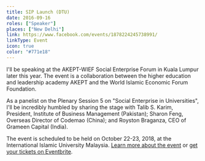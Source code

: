 ```yaml
---
title: SIP Launch (DTU)
date: 2016-09-16
roles: ["Speaker"]
places: ["New Delhi"]
link: https://www.facebook.com/events/1878224245738991/
linkType: Event
icon: true
color: "#771e18"
---
```


I'll be speaking at the AKEPT-WIEF Social Enterprise Forum in Kuala Lumpur later this year. The event is a collaboration between the higher education and leadership academy AKEPT and the World Islamic Economic Forum Foundation.

<!--more-->

As a panelist on the Plenary Session 5 on "Social Enterprise in Universities", I'll be incredibly humbled by sharing the stage with Talib S. Karim, President, Institute of Business Management (Pakistan); Sharon Feng, Overseas Director of Codemao (China); and Royston Braganza, CEO of Grameen Capital (India).

The event is scheduled to be held on October 22-23, 2018, at the International Islamic University Malaysia. [Learn more about the event](https://wief.org/wet_event/akept-wief-social-enterprise-forum/) or [get your tickets on Eventbrite](https://www.eventbrite.com/e/akept-wief-social-enterprise-forum-tickets-43152504302).